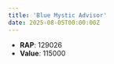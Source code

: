 ```yaml
---
title: 'Blue Mystic Advisor'
date: 2025-08-05T00:00:00Z
---
```

- **RAP**: 129026
- **Value**: 115000
